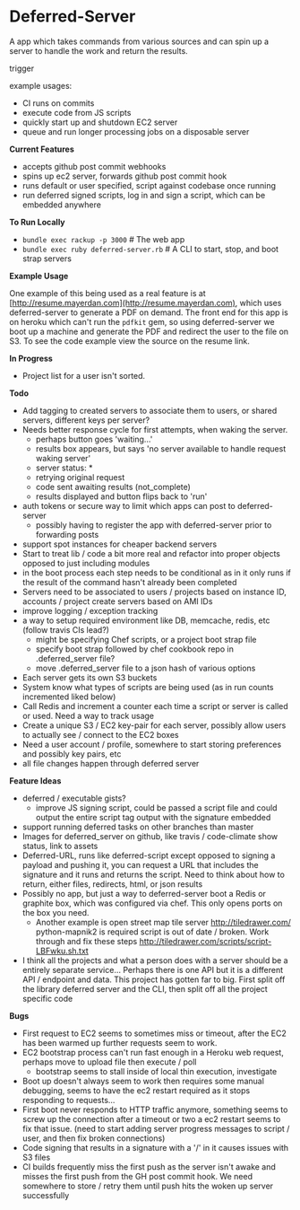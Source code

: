 Deferred-Server
===

A app which takes commands from various sources and can spin up a server to handle the work and return the results.

trigger

example usages:

  * CI runs on commits
  * execute code from JS scripts
  * quickly start up and shutdown EC2 server
  * queue and run longer processing jobs on a disposable server

__Current Features__

  * accepts github post commit webhooks
  * spins up ec2 server, forwards github post commit hook
  * runs default or user specified, script against codebase once running
  * run deferred signed scripts, log in and sign a script, which can be embedded anywhere

__To Run Locally__

  * `bundle exec rackup -p 3000` # The web app
  * `bundle exec ruby deferred-server.rb` # A CLI to start, stop, and boot strap servers

__Example Usage__

  One example of this being used as a real feature is at [http://resume.mayerdan.com](http://resume.mayerdan.com), which uses deferred-server to generate a PDF on demand. The front end for this app is on heroku which can't run the `pdfkit` gem, so using deferred-server we boot up a machine and generate the PDF and redirect the user to the file on S3. To see the code example view the source on the resume link.

__In Progress__

  * Project list for a user isn't sorted.

__Todo__

  * Add tagging to created servers to associate them to users, or shared servers, different keys per server?
  * Needs better response cycle for first attempts, when waking the server.
     * perhaps button goes 'waiting…'
     * results box appears, but says 'no server available to handle request waking server'
     * server status: *
     * retrying original request
     * code sent awaiting results (not_complete)
     * results displayed and button flips back to 'run'
  * auth tokens or secure way to limit which apps can post to deferred-server
    * possibly having to register the app with deferred-server prior to forwarding posts
  * support spot instances for cheaper backend servers
  * Start to treat lib / code a bit more real and refactor into proper objects opposed to just including modules
  * in the boot process each step needs to be conditional as in it only runs if the result of the command hasn't already been completed
  * Servers need to be associated to users / projects based on instance ID, accounts / project create servers based on AMI IDs
  * improve logging / exception tracking
  * a way to setup required environment like DB, memcache, redis, etc (follow travis CIs lead?)
    * might be specifying Chef scripts, or a project boot strap file
    * specify boot strap followed by chef cookbook repo in .deferred_server file?
    * move .deferred_server file to a json hash of various options
  * Each server gets its own S3 buckets
  * System know what types of scripts are being used (as in run counts incremented liked below)
  * Call Redis and increment a counter each time a script or server is called or used. Need a way to track usage
  * Create a unique S3 / EC2 key-pair for each server, possibly allow users to actually see / connect to the EC2 boxes
  * Need a user account / profile, somewhere to start storing preferences and possibly key pairs, etc
  * all file changes happen through deferred server

__Feature Ideas__

  * deferred / executable gists?
    * improve JS signing script, could be passed a script file and could output the entire script tag output with the signature embedded
  * support running deferred tasks on other branches than master
  * Images for deferred_server on github, like travis / code-climate show status, link to assets
  * Deferred-URL, runs like deferred-script except opposed to signing a payload and pushing it, you can request a URL that includes the signature and it runs and returns the script. Need to think about how to return, either files, redirects, html, or json results
  * Possibly no app, but just a way to deferred-server boot a Redis or graphite box, which was configured via chef. This only opens ports on the box you need. 
      * Another example is open street map tile server http://tiledrawer.com/ python-mapnik2 is required script is out of date / broken. Work through and fix these steps http://tiledrawer.com/scripts/script-LBFwku.sh.txt 
  * I think all the projects and what a person does with a server should be a entirely separate service… Perhaps there is one API but it is a different API / endpoint and data. This project has gotten far to big. First split off the library deferred server and the CLI, then split off all the project specific code

__Bugs__

  * First request to EC2 seems to sometimes miss or timeout, after the EC2 has been warmed up further requests seem to work.
  * EC2 bootstrap process can't run fast enough in a Heroku web request, perhaps move to upload file then execute / poll
    * bootstrap seems to stall inside of local thin execution, investigate
  * Boot up doesn't always seem to work then requires some manual debugging, seems to have the ec2 restart required as it stops responding to requests…
  * First boot never responds to HTTP traffic anymore, something seems to screw up the connection after a timeout or two a ec2 restart seems to fix that issue. (need to start adding server progress messages to script / user, and then fix broken connections)
  * Code signing that results in a signature with a '/' in it causes issues with S3 files
  * CI builds frequently miss the first push as the server isn't awake and misses the first push from the GH post commit hook. We need somewhere to store / retry them until push hits the woken up server successfully
  


